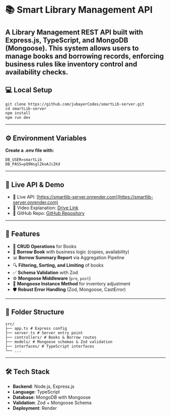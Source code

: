 # 📚 Smart Library Management API

A Library Management REST API built with **Express.js**, **TypeScript**, and **MongoDB (Mongoose)**. This system allows users to manage books and borrowing records, enforcing business rules like inventory control and availability checks.
---

## 💻 Local Setup

    git clone https://github.com/jubayerCodes/smartLib-server.git
    cd smartLib-server
    npm install
    npm run dev
---

## ⚙️ Environment Variables

**Create a .env file with:**

    DB_USER=smartLib
    DB_PASS=pQ9NsglZkoAJiIKd
---

## 🔗 Live API & Demo

- 🚀 Live API: [https://smartlib-server.onrender.com](https://smartlib-server.onrender.com)
- 🎥 Video Explanation: [Drive Link](https://drive.google.com/file/d/1Jno0EdOfrrpIiS0AUjNfKFRfAIvu7sZF/view?usp=drive_link)
- 📁 GitHub Repo: [GitHub Repository](https://github.com/jubayerCodes/smartLib-server)

---

## 🚀 Features

- 📖 **CRUD Operations** for Books
- 🔄 **Borrow Book** with business logic (copies, availability)
- 📊 **Borrow Summary Report** via Aggregation Pipeline
- 🔍 **Filtering, Sorting, and Limiting** of books
- ✅ **Schema Validation** with Zod
- ⚙️ **Mongoose Middleware** (`pre`, `post`)
- 🧠 **Mongoose Instance Method** for inventory adjustment
- 🛡️ **Robust Error Handling** (Zod, Mongoose, CastError)

---

## 📁 Folder Structure

    src/
    ├── app.ts # Express config
    ├── server.ts # Server entry point
    ├── controllers/ # Books & Borrow routes
    ├── models/ # Mongoose schemas & Zod validation
    ├── interfaces/ # TypeScript interfaces
    └── ...
---

## 🛠️ Tech Stack

- **Backend**: Node.js, Express.js
- **Language**: TypeScript
- **Database**: MongoDB with Mongoose
- **Validation**: Zod + Mongoose Schema
- **Deployment**: Render